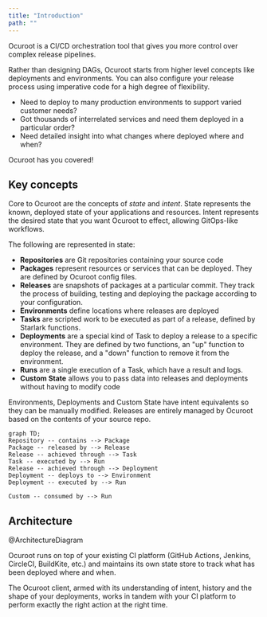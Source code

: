 ```yaml
---
title: "Introduction"
path: ""
---
```


Ocuroot is a CI/CD orchestration tool that gives you more control over complex release pipelines.

Rather than designing DAGs, Ocuroot starts from higher level concepts like deployments and environments.
You can also configure your release process using imperative code for a high degree of flexibility.

* Need to deploy to many production environments to support varied customer needs?
* Got thousands of interrelated services and need them deployed in a particular order?
* Need detailed insight into what changes where deployed where and when?

Ocuroot has you covered!

## Key concepts

Core to Ocuroot are the concepts of *state* and *intent*. State represents the known, deployed state of your
applications and resources. Intent represents the desired state that you want Ocuroot to effect, allowing
GitOps-like workflows.

The following are represented in state:

* **Repositories** are Git repositories containing your source code
* **Packages** represent resources or services that can be deployed. They are defined by Ocuroot config files.
* **Releases** are snapshots of packages at a particular commit. They track the process of building, testing and deploying the package according to your configuration.
* **Environments** define locations where releases are deployed
* **Tasks** are scripted work to be executed as part of a release, defined by Starlark functions.
* **Deployments** are a special kind of Task to deploy a release to a specific environment. They are defined by two functions, an "up" function to deploy the release, and a "down" function to remove it from the environment.
* **Runs** are a single execution of a Task, which have a result and logs.
* **Custom State** allows you to pass data into releases and deployments without having to modify code

Environments, Deployments and Custom State have intent equivalents so they can be manually modified.
Releases are entirely managed by Ocuroot based on the contents of your source repo.

```mermaid
graph TD;
Repository -- contains --> Package
Package -- released by --> Release
Release -- achieved through --> Task
Task -- executed by --> Run
Release -- achieved through --> Deployment
Deployment -- deploys to --> Environment
Deployment -- executed by --> Run

Custom -- consumed by --> Run
```

## Architecture

@ArchitectureDiagram

Ocuroot runs on top of your existing CI platform (GitHub Actions, Jenkins, CircleCI, BuildKite, etc.) and maintains
its own state store to track what has been deployed where and when.

The Ocuroot client, armed with its understanding of intent, history and the shape of your deployments, works in tandem
with your CI platform to perform exactly the right action at the right time.


